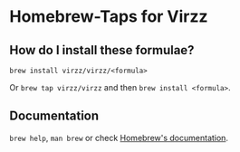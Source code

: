 # Homebrew-Taps for Virzz

## How do I install these formulae?

`brew install virzz/virzz/<formula>`

Or `brew tap virzz/virzz` and then `brew install <formula>`.

## Documentation

`brew help`, `man brew` or check [Homebrew's documentation](https://docs.brew.sh).
